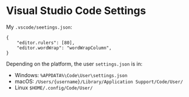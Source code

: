 # Visual Studio Code Settings

My `.vscode/seetings.json`:

```
{
    "editor.rulers": [80],
    "editor.wordWrap": "wordWrapColumn",
}
```

Depending on the platform, the user `settings.json` is in:

* Windows:  `%APPDATA%\Code\User\settings.json`
* macOS: `/Users/{username}/Library/Application Support/Code/User/`
* Linux `$HOME/.config/Code/User/`
